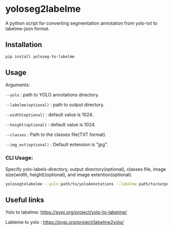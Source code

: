 # yoloseg2labelme

A python script for converting segmentation annotation from yolo-txt to labelme-json format.


## Installation
```bash
pip install yoloseg-to-labelme
```
## Usage
Arguments:

`--yolo` : path to YOLO annotations directory.

`--labelme(optional)` : path to output directory.
 
`--width(optional)` : default value is 1024.

`--height(optional)` : default value is 1024.

`--classes` : Path to the classes file(TXT format).

`--img_ext(optional)` : Default extension is "jpg".

### CLI Usage:
Specify yolo-labels-directory, output directory(optional), classes file, image size(width, height)(optional), and image extention(optional).

```bash
yolosegtolabelme --yolo path/to/yoloAnnotations --labelme path/to/output --classes path/to/classes-file
```

## Useful links

Yolo to labelme: https://pypi.org/project/yolo-to-labelme/

Lableme to yolo : https://pypi.org/project/labelme2yolo/

